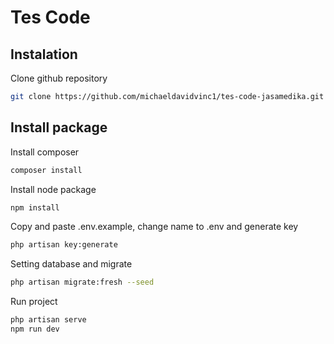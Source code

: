# Tes Code

## Instalation

Clone github repository

```bash
git clone https://github.com/michaeldavidvinc1/tes-code-jasamedika.git
```

## Install package

Install composer

```bash
composer install
```

Install node package

```bash
npm install
```

Copy and paste .env.example, change name to .env and generate key 

```bash
php artisan key:generate
```

Setting database and migrate

```bash
php artisan migrate:fresh --seed
```

Run project

```bash
php artisan serve
npm run dev
```